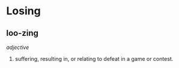 # Losing

## loo-zing

_adjective_

1. suffering, resulting in, or relating to defeat in a game or contest.
